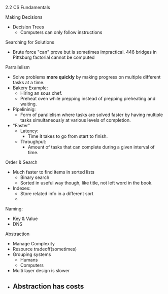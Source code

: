 2.2 CS Fundamentals


Making Decisions
- Decision Trees
	- Computers can only follow instructions

Searching for Solutions
- Brute force "can" prove but is sometimes impractical. 446 bridges in Pittsburg factorial cannot be computed

Parrallelism
- Solve problems **more quickly** by making progress on multiple different tasks at a time.
- Bakery Example:
	- Hiring an sous chef.
	- Preheat oven while prepping instead of prepping preheating and waiting.
- Pipelininig:
	- Form of parallelism where tasks are solved faster by having multiple tasks simultaneously at various levels of completion.
- "Faster"
	- Latency:
		- Time it takes to go from start to finish.
	- Throughput:
		- Amount of tasks that can complete during a given interval of time.

Order & Search
- Much faster to find items in sorted lists
	- Binary search
	- Sorted in useful way though, like title, not left word in the book.
- Indexes:
	- Store related info in a different sort
	- 

Naming:
- Key & Value
- DNS

Abstraction
- Manage Complexity
- Resource tradeoff(sometimes)
- Grouping systems
	- Humans
	- Computers
- Multi layer design is slower
- Abstraction has costs
	- 
